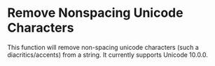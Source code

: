 # Remove Nonspacing Unicode Characters

This function will remove non-spacing unicode characters (such a diacritics/accents) from a string. It currently supports Unicode 10.0.0.
